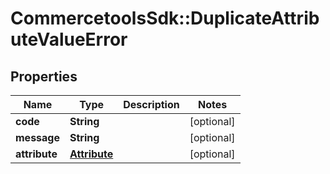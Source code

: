 # CommercetoolsSdk::DuplicateAttributeValueError

## Properties
Name | Type | Description | Notes
------------ | ------------- | ------------- | -------------
**code** | **String** |  | [optional] 
**message** | **String** |  | [optional] 
**attribute** | [**Attribute**](Attribute.md) |  | [optional] 

